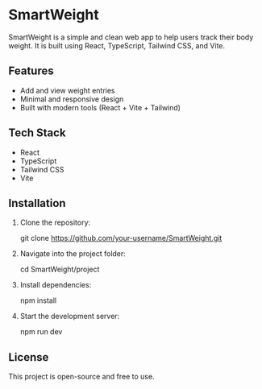 # SmartWeight

SmartWeight is a simple and clean web app to help users track their body weight. It is built using React, TypeScript, Tailwind CSS, and Vite.

## Features

- Add and view weight entries
- Minimal and responsive design
- Built with modern tools (React + Vite + Tailwind)

## Tech Stack

- React
- TypeScript
- Tailwind CSS
- Vite

## Installation

1. Clone the repository:

   git clone https://github.com/your-username/SmartWeight.git

2. Navigate into the project folder:

   cd SmartWeight/project

3. Install dependencies:

   npm install

4. Start the development server:

   npm run dev

## License

This project is open-source and free to use.
